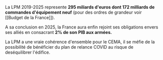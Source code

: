 La LPM 2019-2025 represente **295 miliards d'euros dont 172 milliards de commandes d'équipement neuf** (pour des ordres de grandeur voir [[Budget de la France]]).

A sa conclusion en 2025, la France aura enfin rejoint ses obligations envers ses alliés en consacrant **2% de son PIB aux armées.**

La LPM a une vraie cohérence d'ensemble pour le CEMA, il se méfie de la possibilité de bénéficier du plan de relance COVID au risque de deséquilibrer l'édifice. 